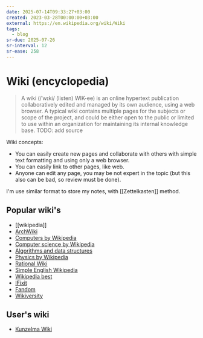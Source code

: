 ```yaml
---
date: 2025-07-14T09:33:27+03:00
created: 2023-03-28T00:00:00+03:00
external: https://en.wikipedia.org/wiki/Wiki
tags:
  - blog
sr-due: 2025-07-26
sr-interval: 12
sr-ease: 258
---
```


# Wiki (encyclopedia)

> A wiki (/ˈwɪki/ (listen) WIK-ee) is an online hypertext publication
> collaboratively edited and managed by its own audience, using a web browser. A
> typical wiki contains multiple pages for the subjects or scope of the project,
> and could be either open to the public or limited to use within an
> organization for maintaining its internal knowledge base.
TODO: add source

Wiki concepts:

- You can easily create new pages and collaborate with others with simple text
  formatting and using only a web browser.
- You can easily link to other pages, like web.
- Anyone can edit any page, you may be not expert in the topic (but this also
  can be bad, so review must be done).

I'm use similar format to store my notes, with [[Zettelkasten]] method.

## Popular wiki's

- [[wikipedia]]
- [ArchWiki](https://wiki.archlinux.org/)
- [Computers by Wikipedia](https://en.wikipedia.org/wiki/Category:Computers)
- [Computer science by Wikipedia](https://en.wikipedia.org/wiki/Category:Computer_science)
- [Algorithms and data structures](https://en.wikipedia.org/wiki/Category:Algorithms_and_data_structures)
- [Physics by Wikipedia](https://en.wikipedia.org/wiki/Category:Physics)
- [Rational Wiki](https://rationalwiki.org/wiki/Main_Page)
- [Simple English Wikipedia](https://simple.wikipedia.org/wiki/Main_Page)
- [Wikipedia best](https://en.wikipedia.org/wiki/Wikipedia:Best_articles)
- [IFixit](https://www.ifixit.com/)
- [Fandom](https://www.fandom.com/)
- [Wikiversity](https://www.wikiversity.org/)

## User's wiki

- [Kunzelma Wiki](https://wiki.kunzelma.de/)
